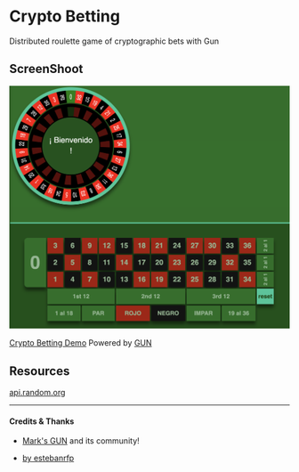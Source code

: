 
# Crypto Betting

Distributed roulette game of cryptographic bets with Gun

## ScreenShoot

![GitHub Logo](docs/screenshot.png)

[Crypto Betting Demo](https://cryptobetting.netlify.app/) Powered by [GUN](https://gun.eco/)

## Resources

[api.random.org](https://api.random.org/pricing)

-------------

#### Credits & Thanks
* [Mark's GUN](https://gun.eco/) and its community!

* [by estebanrfp](https://desarrolloactivo.com/)
